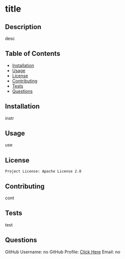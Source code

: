 # title

## Description

desc

## Table of Contents

- [Installation](#installation)
- [Usage](#usage)
- [License](#license)
- [Contributing](#contributing)
- [Tests](#tests)
- [Questions](#questions)

## Installation

instr

## Usage

use

## License

    Project License: Apache License 2.0

## Contributing

cont

## Tests

test

## Questions

GitHub Username: no
GitHub Profile: [Click Here](https://github.com/no)
Email: no

